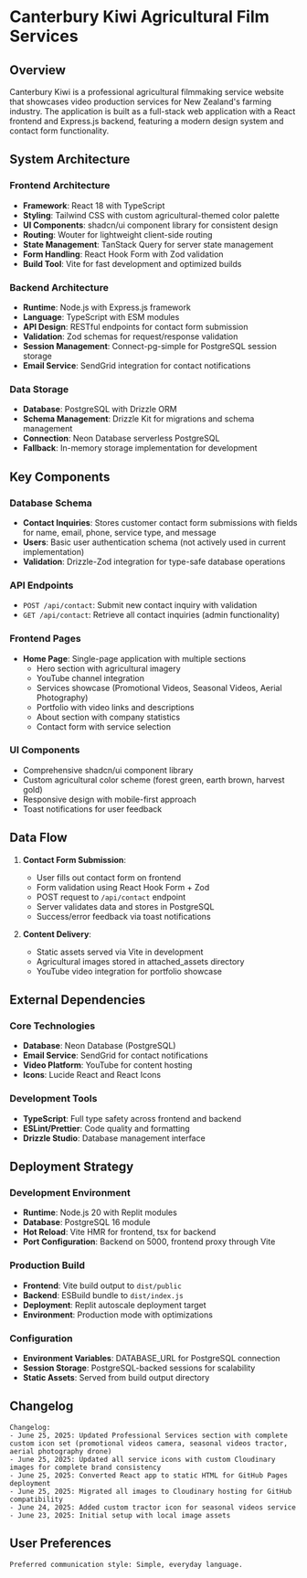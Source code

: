 # Canterbury Kiwi Agricultural Film Services

## Overview

Canterbury Kiwi is a professional agricultural filmmaking service website that showcases video production services for New Zealand's farming industry. The application is built as a full-stack web application with a React frontend and Express.js backend, featuring a modern design system and contact form functionality.

## System Architecture

### Frontend Architecture
- **Framework**: React 18 with TypeScript
- **Styling**: Tailwind CSS with custom agricultural-themed color palette
- **UI Components**: shadcn/ui component library for consistent design
- **Routing**: Wouter for lightweight client-side routing
- **State Management**: TanStack Query for server state management
- **Form Handling**: React Hook Form with Zod validation
- **Build Tool**: Vite for fast development and optimized builds

### Backend Architecture
- **Runtime**: Node.js with Express.js framework
- **Language**: TypeScript with ESM modules
- **API Design**: RESTful endpoints for contact form submission
- **Validation**: Zod schemas for request/response validation
- **Session Management**: Connect-pg-simple for PostgreSQL session storage
- **Email Service**: SendGrid integration for contact notifications

### Data Storage
- **Database**: PostgreSQL with Drizzle ORM
- **Schema Management**: Drizzle Kit for migrations and schema management
- **Connection**: Neon Database serverless PostgreSQL
- **Fallback**: In-memory storage implementation for development

## Key Components

### Database Schema
- **Contact Inquiries**: Stores customer contact form submissions with fields for name, email, phone, service type, and message
- **Users**: Basic user authentication schema (not actively used in current implementation)
- **Validation**: Drizzle-Zod integration for type-safe database operations

### API Endpoints
- `POST /api/contact`: Submit new contact inquiry with validation
- `GET /api/contact`: Retrieve all contact inquiries (admin functionality)

### Frontend Pages
- **Home Page**: Single-page application with multiple sections
  - Hero section with agricultural imagery
  - YouTube channel integration
  - Services showcase (Promotional Videos, Seasonal Videos, Aerial Photography)
  - Portfolio with video links and descriptions
  - About section with company statistics
  - Contact form with service selection

### UI Components
- Comprehensive shadcn/ui component library
- Custom agricultural color scheme (forest green, earth brown, harvest gold)
- Responsive design with mobile-first approach
- Toast notifications for user feedback

## Data Flow

1. **Contact Form Submission**:
   - User fills out contact form on frontend
   - Form validation using React Hook Form + Zod
   - POST request to `/api/contact` endpoint
   - Server validates data and stores in PostgreSQL
   - Success/error feedback via toast notifications

2. **Content Delivery**:
   - Static assets served via Vite in development
   - Agricultural images stored in attached_assets directory
   - YouTube video integration for portfolio showcase

## External Dependencies

### Core Technologies
- **Database**: Neon Database (PostgreSQL)
- **Email Service**: SendGrid for contact notifications
- **Video Platform**: YouTube for content hosting
- **Icons**: Lucide React and React Icons

### Development Tools
- **TypeScript**: Full type safety across frontend and backend
- **ESLint/Prettier**: Code quality and formatting
- **Drizzle Studio**: Database management interface

## Deployment Strategy

### Development Environment
- **Runtime**: Node.js 20 with Replit modules
- **Database**: PostgreSQL 16 module
- **Hot Reload**: Vite HMR for frontend, tsx for backend
- **Port Configuration**: Backend on 5000, frontend proxy through Vite

### Production Build
- **Frontend**: Vite build output to `dist/public`
- **Backend**: ESBuild bundle to `dist/index.js`
- **Deployment**: Replit autoscale deployment target
- **Environment**: Production mode with optimizations

### Configuration
- **Environment Variables**: DATABASE_URL for PostgreSQL connection
- **Session Storage**: PostgreSQL-backed sessions for scalability
- **Static Assets**: Served from build output directory

## Changelog

```
Changelog:
- June 25, 2025: Updated Professional Services section with complete custom icon set (promotional videos camera, seasonal videos tractor, aerial photography drone)
- June 25, 2025: Updated all service icons with custom Cloudinary images for complete brand consistency
- June 25, 2025: Converted React app to static HTML for GitHub Pages deployment
- June 25, 2025: Migrated all images to Cloudinary hosting for GitHub compatibility
- June 24, 2025: Added custom tractor icon for seasonal videos service
- June 23, 2025: Initial setup with local image assets
```

## User Preferences

```
Preferred communication style: Simple, everyday language.
```